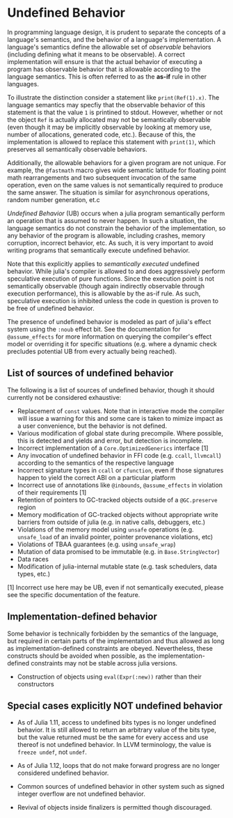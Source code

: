 # Undefined Behavior

In programming language design, it is prudent to separate the concepts of a language's semantics, and the behavior of a language's implementation. A language's semantics define the allowable set of *observable* behaviors (including defining what it means to be observable). A correct implementation will ensure is that the actual behavior of executing a program has observable behavior that is allowable according to the language semantics. This is often referred to as the **as-if** rule in other languages.

To illustrate the distinction consider a statement like `print(Ref(1).x)`. The language semantics may specfiy that the observable behavior of this statement is that the value `1` is printined to stdout. However, whether or not the object `Ref` is actually allocated may not be semantically observable (even though it may be implicitly observable by looking at memory use, number of allocations, generated code, etc.). Because of this, the implementation is allowed to replace this statement with `print(1)`, which preserves all semantically observable behaviors.

Additionally, the allowable behaviors for a given program are not unique. For example, the `@fastmath` macro gives wide semantic latitude for floating point math rearrangements and two subsequent invocation of the same operation, even on the same values is not semantically required to produce the same answer. The situation is similar for asynchronous operations, random number generation, et.c

*Undefined Behavior* (UB) occurs when a julia program semantically perform an operation that is assumed to never happen. In such a situation, the language semantics do not constrain the behavior of the implementation, so any behavior of the program is allowable, including crashes, memory corruption, incorrect behavior, etc. As such, it is very important to avoid writing programs that semantically execute undefined behavior.

Note that this explicitly applies to *semantically executed* undefined behavior. While julia's compiler is allowed to and does aggressively perform speculative execution of pure functions. Since the execution point is not semantically observable (though again indirectly observable through execution performance), this is allowable by the as-if rule. As such, speculative execution is inhibited unless the code in question is proven to be
free of undefined behavior.

The presence of undefined behavior is modeled as part of julia's effect system using the `:noub` effect bit. See the documentation for `@assume_effects` for more information on querying the compiler's effect model or overriding it for specific situations (e.g. where a dynamic check precludes potential UB from every actually being reached).

## List of sources of undefined behavior

The following is a list of sources of undefined behavior,
though it should currently not be considered exhaustive:

- Replacement of `const` values. Note that in interactive mode the compiler will issue a warning for this and some care is taken to mimize impact as a user convenience, but the behavior is not defined.
- Various modification of global state during precompile. Where possible, this is detected and yields and error, but detection is incomplete.
- Incorrect implementation of a `Core.OptimizedGenerics` interface [1]
- Any invocation of undefined behavior in FFI code (e.g. `ccall`, `llvmcall`) according to the semantics of the respective language
- Incorrect signature types in `ccall` or `cfunction`, even if those signatures happen to yield the correct ABI on a particular platform
- Incorrect use of annotations like `@inbounds`, `@assume_effects` in violation of their requirements [1]
- Retention of pointers to GC-tracked objects outside of a `@GC.preserve` region
- Memory modification of GC-tracked objects without appropriate write barriers from outside of julia (e.g. in native calls, debuggers, etc.)
- Violations of the memory model using `unsafe` operations (e.g. `unsafe_load` of an invalid pointer, pointer provenance violations, etc)
- Violations of TBAA guarantees (e.g. using `unsafe_wrap`)
- Mutation of data promised to be immutable (e.g. in `Base.StringVector`)
- Data races
- Modification of julia-internal mutable state (e.g. task schedulers, data types, etc.)

[1] Incorrect use here may be UB, even if not semantically executed, please see the specific documentation of the feature.

## Implementation-defined behavior
Some behavior is technically forbidden by the semantics of the language, but required in certain parts of the implementation and thus allowed as long as implementation-defined constraints are obeyed. Nevertheless, these constructs should be avoided when possible, as the implementation-defined constraints may not be stable across julia versions.

- Construction of objects using `eval(Expr(:new))` rather than their constructors

## Special cases explicitly NOT undefined behavior

- As of Julia 1.11, access to undefined bits types is no longer undefined behavior. It is still allowed to return an arbitrary value of the bits type, but the value returned must be the same for every access and use thereof is not undefined behavior. In LLVM terminology, the value is `freeze undef`, not `undef`.

- As of Julia 1.12, loops that do not make forward progress are no longer considered undefined behavior.

- Common sources of undefined behavior in other system such as signed integer overflow are not undefined behavior.

- Revival of objects inside finalizers is permitted though discouraged.
